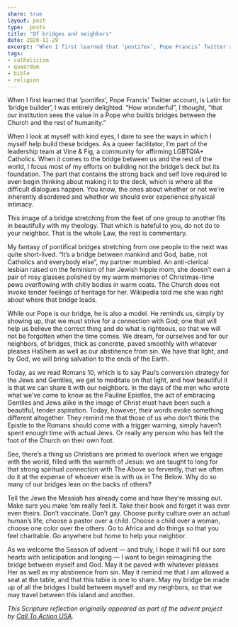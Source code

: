 ```yaml
---
share: true
layout: post
type: _posts
title: "Of bridges and neighbors"
date: 2020-11-29
excerpt: "When I first learned that ‘pontifex’, Pope Francis’ Twitter account, is Latin for ‘bridge builder’, I was entirely delighted. “How wonderful”, I thought, “that our institution sees the value in a Pope who builds bridges between the Church and the rest of humanity.”"
tags:
- catholicism
- queerdom
- bible
- religion
---
```

When I first learned that ‘pontifex’, Pope Francis’ Twitter account, is Latin for ‘bridge builder’, I was entirely delighted. “How wonderful”, I thought, “that our institution sees the value in a Pope who builds bridges between the Church and the rest of humanity.”

When I look at myself with kind eyes, I dare to see the ways in which I myself help build these bridges. As a queer facilitator, I’m part of the leadership team at Vine & Fig, a community for affirming LGBTQIA+ Catholics. When it comes to the bridge between us and the rest of the world, I focus most of my efforts on building not the bridge’s deck but its foundation. The part that contains the strong back and self love required to even begin thinking about making it to the deck, which is where all the difficult dialogues happen. You know, the ones about whether or not we’re inherently disordered and whether we should ever experience physical intimacy.

This image of a bridge stretching from the feet of one group to another fits in beautifully with my theology. That which is hateful to you, do not do to your neighbor. That is the whole Law, the rest is commentary.

My fantasy of pontifical bridges stretching from one people to the next was quite short-lived. “It’s a bridge between mankind and God, babe, not Catholics and everybody else”, my partner mumbled. An anti-clerical lesbian raised on the feminism of her Jewish hippie mom, she doesn’t own a pair of rosy glasses polished by my warm memories of Christmas-time pews overflowing with chilly bodies in warm coats. The Church does not invoke tender feelings of heritage for her. Wikipedia told me she was right about where that bridge leads.

While our Pope is our bridge, he is also a model. He reminds us, simply by showing up, that we must strive for a connection with God; one that will help us believe the correct thing and do what is righteous, so that we will not be forgotten when the time comes. We dream, for ourselves and for our neighbors, of bridges, thick as concrete, paved smoothly with whatever pleases HaShem as well as our abstinence from sin. We have that light, and by God, we will bring salvation to the ends of the Earth. 

Today, as we read Romans 10, which is to say Paul’s conversion strategy for the Jews and Gentiles, we get to meditate on that light, and how beautiful it is that we can share it with our neighbors. In the days of the men who wrote what we’ve come to know as the Pauline Epistles, the act of embracing Gentiles and Jews alike in the image of Christ must have been such a beautiful, tender aspiration. Today, however, their words evoke something different altogether. They remind me that those of us who don’t think the Epistle to the Romans should come with a trigger warning, simply haven’t spent enough time with actual Jews. Or really any person who has felt the foot of the Church on their own foot.

See, there’s a thing us Christians are primed to overlook when we engage with the world, filled with the warmth of Jesus: we are taught to long for that strong spiritual connection with The Above so fervently, that we often do it at the expense of whoever else is with us in The Below. Why do so many of our bridges lean on the backs of others?

Tell the Jews the Messiah has already come and how they’re missing out. Make sure you make ‘em really feel it. Take their book and forget it was ever even theirs. Don’t vaccinate. Don’t gay. Choose purity culture over an actual human’s life, choose a pastor over a child. Choose a child over a woman, choose one color over the others. Go to Africa and do things so that you feel charitable. Go anywhere but home to help your neighbor.

As we welcome the Season of advent — and truly, I hope it will fill our sore hearts with anticipation and longing — I want to begin reimagining the bridge between myself and God. May it be paved with whatever pleases Her as well as my abstinence from sin. May it remind me that I am allowed a seat at the table, and that this table is one to share. May my bridge be made up of all the bridges I build between myself and my neighbors, so that we may travel between this island and another. 

<em>This Scripture reflection originally appeared as part of the advent project by <a href="https://www.cta-usa.org/news/adventcalendar" target="_blank">Call To Action USA</a>.</em>